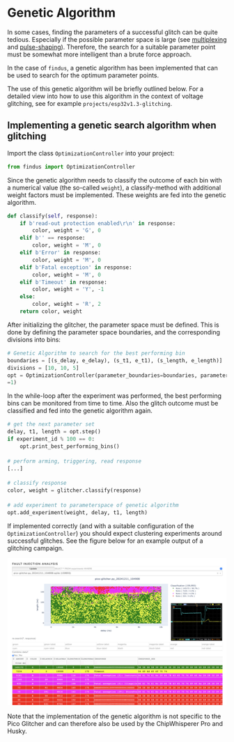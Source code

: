# Genetic Algorithm

In some cases, finding the parameters of a successful glitch can be quite tedious.
Especially if the possible parameter space is large (see [multiplexing](multiplexing.md) and [pulse-shaping](pulse_shaping.md)).
Therefore, the search for a suitable parameter point must be somewhat more intelligent than a brute force approach.

In the case of `findus`, a genetic algorithm has been implemented that can be used to search for the optimum parameter points.

The use of this genetic algorithm will be briefly outlined below. For a detailed view into how to use this algorithm in the context of voltage glitching, see for example `projects/esp32v1.3-glitching`.

## Implementing a genetic search algorithm when glitching

Import the class `OptimizationController` into your project:

```python
from findus import OptimizationController
```

Since the genetic algorithm needs to classify the outcome of each bin with a numerical value (the so-called `weight`), a classify-method with additional weight factors must be implemented.
These weights are fed into the genetic algorithm.
```python
def classify(self, response):
    if b'read-out protection enabled\r\n' in response:
        color, weight = 'G', 0
    elif b'' == response:
        color, weight = 'M', 0
    elif b'Error' in response:
        color, weight = 'M', 0
    elif b'Fatal exception' in response:
        color, weight = 'M', 0
    elif b'Timeout' in response:
        color, weight = 'Y', -1
    else:
        color, weight = 'R', 2
    return color, weight
```

After initializing the glitcher, the parameter space must be defined. This is done by defining the parameter space boundaries, and the corresponding divisions into bins:
```python
# Genetic Algorithm to search for the best performing bin
boundaries = [(s_delay, e_delay), (s_t1, e_t1), (s_length, e_length)]
divisions = [10, 10, 5]
opt = OptimizationController(parameter_boundaries=boundaries, parameter_divisions=divisions, number_of_individuals=10, length_of_genom=20, malus_factor_for_equal_bins
=1)
```

In the while-loop after the experiment was performed, the best performing bins can be monitored from time to time. Also the glitch outcome must be classified and fed into the genetic algorithm again.
```python
# get the next parameter set
delay, t1, length = opt.step()
if experiment_id % 100 == 0:
    opt.print_best_performing_bins()

# perform arming, triggering, read response
[...]

# classify response
color, weight = glitcher.classify(response)

# add experiment to parameterspace of genetic algorithm
opt.add_experiment(weight, delay, t1, length)
```

If implemented correctly (and with a suitable configuration of the `OptimizationController`) you should expect clustering experiments around successful glitches. See the figure below for an example output of a glitching campaign.

![](images/genetic-algorithm-clustering.png)

Note that the implementation of the genetic algorithm is not specific to the Pico Glitcher and can therefore also be used by the ChipWhisperer Pro and Husky.